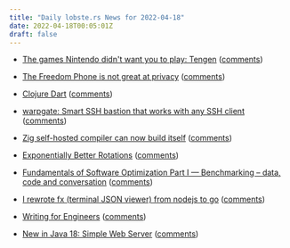 ```yaml
---
title: "Daily lobste.rs News for 2022-04-18"
date: 2022-04-18T00:05:01Z
draft: false
---
```






- [The games Nintendo didn't want you to play: Tengen](https://nicole.express/2022/the-center-point-can-not-hold.html)
  ([comments](https://lobste.rs/s/wopxjw/games_nintendo_didn_t_want_you_play_tengen))



- [The Freedom Phone is not great at privacy](https://mjg59.dreamwidth.org/59479.html)
  ([comments](https://lobste.rs/s/iv9bjz/freedom_phone_is_not_great_at_privacy))



- [Clojure Dart](https://github.com/Tensegritics/ClojureDart)
  ([comments](https://lobste.rs/s/xfijct/clojure_dart))



- [warpgate: Smart SSH bastion that works with any SSH client](https://github.com/warp-tech/warpgate)
  ([comments](https://lobste.rs/s/99qbjg/warpgate_smart_ssh_bastion_works_with_any))



- [Zig self-hosted compiler can now build itself](https://github.com/ziglang/zig/pull/11442)
  ([comments](https://lobste.rs/s/0j45v4/zig_self_hosted_compiler_can_now_build))



- [Exponentially Better Rotations](https://thenumbat.github.io/Exponential-Rotations/)
  ([comments](https://lobste.rs/s/6wmzu2/exponentially_better_rotations))



- [Fundamentals of Software Optimization Part I — Benchmarking – data, code and conversation](https://sigpwned.com/2022/04/16/fundamentals-of-software-optimization-part-i-benchmarking/)
  ([comments](https://lobste.rs/s/si4crv/fundamentals_software_optimization))



- [I rewrote fx (terminal JSON viewer) from nodejs to go](https://twitter.com/antonmedv/status/1515429017582809090)
  ([comments](https://lobste.rs/s/ak23a9/i_rewrote_fx_terminal_json_viewer_from))



- [Writing for Engineers](https://www.heinrichhartmann.com/posts/writing/)
  ([comments](https://lobste.rs/s/6q3w01/writing_for_engineers))



- [New in Java 18: Simple Web Server](https://thejavaguy.org/posts/004-new-in-java-18-sws-part-1/)
  ([comments](https://lobste.rs/s/q9n4wl/new_java_18_simple_web_server))



